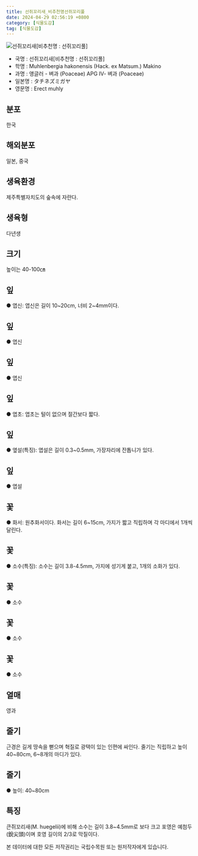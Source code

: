 ```yaml
---
title: 선쥐꼬리새_비추천명선쥐꼬리풀
date: 2024-04-29 02:56:19 +0800
category: [식물도감]
tag: [식물도감]
---
```




![선쥐꼬리새[비추천명 : 선쥐꼬리풀]](/fileUpload/plants/basic/Gramineae/Muhlenbergia/14594/3_th2.JPG)
- 국명 : 선쥐꼬리새[비추천명 : 선쥐꼬리풀]
- 학명 : Muhlenbergia hakonensis (Hack. ex Matsum.) Makino
- 과명 : 앵글러 - 벼과 (Poaceae) APG Ⅳ- 벼과 (Poaceae)
- 일본명 : タチネズミガヤ
- 영문명 : Erect muhly


## 분포
한국
## 해외분포
일본, 중국
## 생육환경
제주특별자치도의 숲속에 자란다.
## 생육형
다년생
## 크기
높이는 40-100㎝
## 잎
● 엽신: 엽신은 길이 10~20cm, 너비 2~4mm이다.
## 잎
● 엽신
## 잎
● 엽신
## 잎
● 엽초: 엽초는 털이 없으며 절간보다 짧다.
## 잎
● 옆설(특징): 엽설은 길이 0.3~0.5mm, 가장자리에 잔톱니가 있다.
## 잎
● 엽설
## 꽃
● 화서: 원추화서이다. 화서는 길이 6~15cm, 가지가 짧고 직립하며 각 마디에서 1개씩 달린다.
## 꽃
● 소수(특징): 소수는 길이 3.8-4.5mm, 가지에 성기게 붙고, 1개의 소화가 있다.
## 꽃
● 소수
## 꽃
● 소수
## 꽃
● 소수
## 열매
영과
## 줄기
근경은 길게 땅속을 뻗으며 혁질로 광택이 있는 인편에 싸인다. 줄기는 직립하고 높이 40~80cm, 6~8개의 마디가 있다.
## 줄기
● 높이: 40~80cm
## 특징
큰쥐꼬리새(M. huegelii)에 비해 소수는 길이 3.8~4.5mm로 보다 크고 포영은 예첨두(銳尖頭)이며 호영 길이의 2/3로 막질이다.






본 데이터에 대한 모든 저작권리는 국립수목원 또는 원저작자에게 있습니다.
